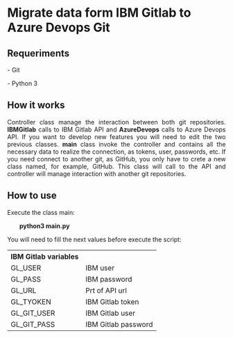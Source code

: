 <style type="text/css">
.table{
  background: #ffffff
}
</style>

<h1>Migrate data form IBM Gitlab to Azure Devops Git</h1>
<h2>Requeriments</h2>
<p> - Git</p>
<p> - Python 3</p>
<h2>How it works</h2>
<p align="justify">Controller class manage the interaction between both git repositories. <strong>IBMGitlab</strong> calls to IBM Gitlab API and <strong>AzureDevops</strong> calls to Azure Devops API. If you want to develop new features you will need to edit the two previous classes. <strong>main</strong> class invoke the controller and contains all the necessary data to realize the connection, as tokens, user, passwords, etc. If you need connect to another git, as GitHub, you only have to crete a new class named, for example, GitHub. This class will call to the API and controller will manage interaction with another git repositories.</p>
<h2>How to use</h2>
<p align="justify">Execute the class main:</p>
<p><strong>&ensp;&ensp;&ensp;&ensp;python3 main.py</strong></p>
<p>You will need to fill the next values before execute the script:</p>
<table>
  <tr>
    <th>
      IBM Gitlab variables
    </th>
  </tr>
  <tr>
    <td>
      GL_USER
    </td>
    <td>
      IBM user
    </td>
  </tr>
  <tr>
    <td>
      GL_PASS      
    </td>
    <td>
      IBM password
    </td>
  </tr>
  <tr>
    <td>
      GL_URL
    </td>
    <td>
      Prt of API url
    </td>
  </tr>
  <tr>
    <td>
      GL_TYOKEN
    </td>
    <td>
      IBM Gitlab token
    </td>
  </tr>
  <tr>
    <td>
      GL_GIT_USER
    </td>
    <td>
      IBM Gitlab user
    </td>
  </tr>
  <tr>
    <td>
      GL_GIT_PASS
    </td>
    <td>
      IBM Gitlab password
    </td>
  </tr>
</table>

